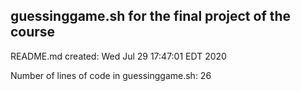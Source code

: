 ## guessinggame.sh for the final project of the course
README.md created: Wed Jul 29 17:47:01 EDT 2020

Number of lines of code in guessinggame.sh:       26
